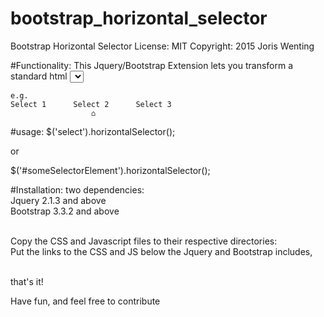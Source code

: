 # bootstrap_horizontal_selector
Bootstrap Horizontal Selector
License: MIT
Copyright: 2015 Joris Wenting

#Functionality:
This Jquery/Bootstrap Extension lets you transform a standard html <select> element 
from standard dropdown to horizontal 'dot_below_selection_caption'.
  
	e.g.
	Select 1      Select 2		Select 3 
                      ⌂
#usage:
$('select').horizontalSelector();

or

$('#someSelectorElement').horizontalSelector();

#Installation:
two dependencies:<br>
Jquery 2.1.3 and above <br>
Bootstrap 3.3.2 and above <br> <br>

Copy the CSS and Javascript files to their respective directories:<br>
Put the links to the CSS and JS below the Jquery and Bootstrap includes,<br> <br>

that's it!

Have fun, and feel free to contribute





